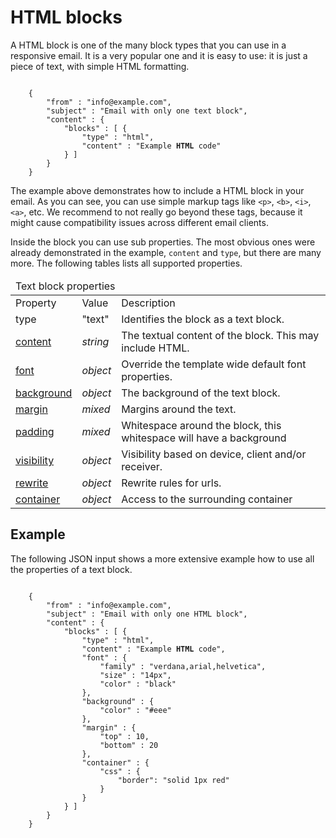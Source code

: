 # HTML blocks

A HTML block is one of the many block types that you can use in a responsive
email. It is a very popular one and it is easy to use: it is just a piece of text, with 
simple HTML formatting.
<pre><code>
    {
        "from" : "info@example.com",
        "subject" : "Email with only one text block",
        "content" : {
            "blocks" : [ {
                "type" : "html",
                "content" : "Example <b>HTML</b> code"
            } ]
        }
    }
</code></pre>

The example above demonstrates how to include a HTML block in your email. 
As you can see, you can use simple markup tags like 
```<p>```, ```<b>```, ```<i>```, ```<a>```, etc. We recommend to not really 
go beyond these tags, because it might cause compatibility issues across 
different email clients.

Inside the block you can use sub properties. The most obvious ones were
already demonstrated in the example, `content` and `type`, but there are
many more. The following tables lists all supported properties.

<table class="info">
    <thead>
        <tr>
            <td colspan="3">Text block properties</td>
        </tr>
    </thead>
    <tbody>
        <tr class="thead">
            <td>Property</td>
            <td>Value</td>
            <td>Description</td>
        </tr>
        <tr>
            <td>type</td>
            <td>"text"</td>
            <td>Identifies the block as a text block.</td>
        </tr>
        <tr>
            <td><a href="/support/json/property-html-content">content</a></td>
            <td><em>string</em></td>
            <td>The textual content of the block. This may include HTML.</td>
        </tr>
        <tr>
            <td><a href="/support/json/property-font">font</a></td>
            <td><em>object</em></td>
            <td>Override the template wide default font properties.</td>
        </tr>
        <tr>
            <td><a href="/support/json/property-background">background</a></td>
            <td><em>object</em></td>
            <td>The background of the text block.</td>
        </tr>
        <tr>
            <td><a href="/support/json/property-margin">margin</a></td>
            <td><em>mixed</em></td>
            <td>Margins around the text.</td>
        </tr>
        <tr>
            <td><a href="/support/json/property-padding">padding</a></td>
            <td><em>mixed</em></td>
            <td>Whitespace around the block, this whitespace will have a background</td>
        </tr>
        <tr>
            <td><a href="/support/json/property-visibility">visibility</a></td>
            <td><em>object</em></td>
            <td>Visibility based on device, client and/or receiver.</td>
        </tr>
        <tr>
            <td><a href="/support/json/property-rewrite">rewrite</a></td>
            <td><em>object</em></td>
            <td>Rewrite rules for urls.</td>
        </tr>
        <tr>
            <td><a href="/support/json/property-container">container</a></td>
            <td><em>object</em></td>
            <td>Access to the surrounding container </td>
        </tr>
    </tbody>
</table>

## Example

The following JSON input shows a more extensive example how to use all 
the properties of a text block.
<pre><code>
    {
        "from" : "info@example.com",
        "subject" : "Email with only one HTML block",
        "content" : {
            "blocks" : [ {
                "type" : "html",
                "content" : "Example <b>HTML</b> code",
                "font" : {
                    "family" : "verdana,arial,helvetica",
                    "size" : "14px",
                    "color" : "black"
                },
                "background" : {
                    "color" : "#eee"
                },
                "margin" : {
                    "top" : 10,
                    "bottom" : 20
                },
                "container" : {
                    "css" : {
                        "border": "solid 1px red"
                    }
                }
            } ]
        }
    }
</code></pre>

